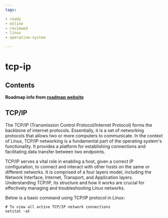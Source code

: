 ```yaml
---
tags:

- ready
- online
- reviewed
- linux
- operative-system

---
```


# tcp-ip

## Contents

__Roadmap info from [roadmap website](https://roadmap.sh/linux/networking/tcp-ip)__

## TCP/IP

The TCP/IP (Transmission Control Protocol/Internet Protocol) forms the backbone of internet protocols. Essentially, it is a set of networking protocols that allows two or more computers to communicate. In the context of Linux, TCP/IP networking is a fundamental part of the operating system's functionality. It provides a platform for establishing connections and facilitating data transfer between two endpoints.

TCP/IP serves a vital role in enabling a host, given a correct IP configuration, to connect and interact with other hosts on the same or different networks. It is comprised of a four layers model, including the Network Interface, Internet, Transport, and Application layers. Understanding TCP/IP, its structure and how it works are crucial for effectively managing and troubleshooting Linux networks.

Below is a basic command using TCP/IP protocol in Linux:

```
# To view all active TCP/IP network connections
netstat -at
```
